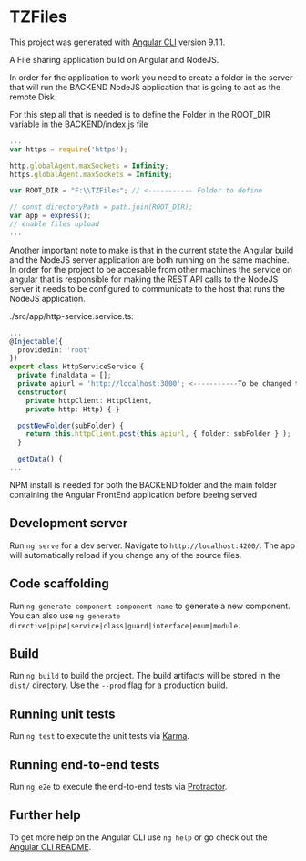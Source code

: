 # TZFiles

This project was generated with [Angular CLI](https://github.com/angular/angular-cli) version 9.1.1.

A File sharing application build on Angular and NodeJS. 

In order for the application to work you need to create a folder in the server that will run the BACKEND NodeJS application that is going to act as the remote Disk.

  For this step all that is needed is to define the Folder in the ROOT_DIR variable in the BACKEND/index.js file
  
  ```javascript
  ...
  var https = require('https');

  http.globalAgent.maxSockets = Infinity;
  https.globalAgent.maxSockets = Infinity;

  var ROOT_DIR = "F:\\TZFiles"; // <----------- Folder to define

  // const directoryPath = path.join(ROOT_DIR);
  var app = express();
  // enable files upload
  ...
  ```
Another important note to make is that in the current state the Angular build and the NodeJS server application are both running on the same machine. In order for the project to be accesable from other machines the service on angular that is responsible for making the REST API calls to the NodeJS server it needs to be configured to communicate to the host that runs the NodeJS application.

./src/app/http-service.service.ts:
```typescript
...
@Injectable({
  providedIn: 'root'
})
export class HttpServiceService {
  private finaldata = [];
  private apiurl = 'http://localhost:3000'; <-----------To be changed to the endpoint that BACKEND/index.js is exposing
  constructor(
    private httpClient: HttpClient,
    private http: Http) { }

  postNewFolder(subFolder) {
    return this.httpClient.post(this.apiurl, { folder: subFolder } );
  }

  getData() {
...
```

NPM install is needed for both the BACKEND folder and the main folder containing the Angular FrontEnd application before beeing served

## Development server

Run `ng serve` for a dev server. Navigate to `http://localhost:4200/`. The app will automatically reload if you change any of the source files.

## Code scaffolding

Run `ng generate component component-name` to generate a new component. You can also use `ng generate directive|pipe|service|class|guard|interface|enum|module`.

## Build

Run `ng build` to build the project. The build artifacts will be stored in the `dist/` directory. Use the `--prod` flag for a production build.

## Running unit tests

Run `ng test` to execute the unit tests via [Karma](https://karma-runner.github.io).

## Running end-to-end tests

Run `ng e2e` to execute the end-to-end tests via [Protractor](http://www.protractortest.org/).

## Further help

To get more help on the Angular CLI use `ng help` or go check out the [Angular CLI README](https://github.com/angular/angular-cli/blob/master/README.md).
